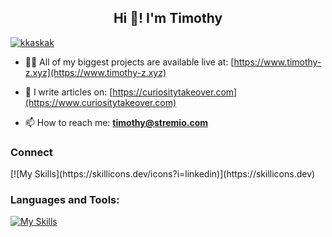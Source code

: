 <h2 align="center">Hi 👋! I'm Timothy</h2>

<p align="left"> <a href="https://twitter.com/kkaskak" target="blank"><img src="https://img.shields.io/twitter/follow/kkaskak?logo=twitter&style=for-the-badge" alt="kkaskak" /></a> </p>

- 👨‍💻 All of my biggest projects are available live at:
 [https://www.timothy-z.xyz](https://www.timothy-z.xyz)

- 📝 I write articles on: 
[https://curiositytakeover.com](https://www.curiositytakeover.com)

- 📫 How to reach me: 
**timothy@stremio.com**

<h3 align="left">Connect</h3>
[![My Skills](https://skillicons.dev/icons?i=linkedin)](https://skillicons.dev)
<h3 align="left">Languages and Tools:</h3>

[![My Skills](https://skillicons.dev/icons?i=js,ts,rust,react,html,css,sass,less,nodejs,expressjs,mongodb,wasm,python,threejs,latex,babel,npm,figma,gitlab,github,vscode)](https://skillicons.dev)

